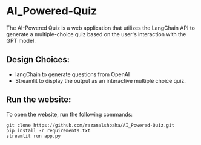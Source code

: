 # AI_Powered-Quiz

The AI-Powered Quiz is a web application that utilizes the LangChain API to generate a multiple-choice quiz based on the user's interaction with the GPT model.

## Design Choices:
- langChain to generate questions from OpenAI
- Streamlit to display the output as an interactive multiple choice quiz.


## Run the website:
To open the website, run the following commands:
```
git clone https://github.com/razanalshbaha/AI_Powered-Quiz.git
pip install -r requirements.txt
streamlit run app.py
```
